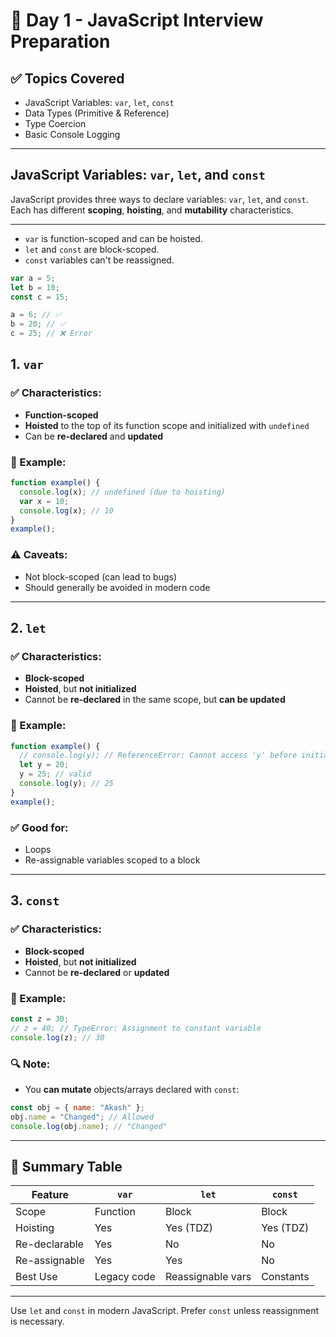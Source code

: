 # 📅 Day 1 - JavaScript Interview Preparation

## ✅ Topics Covered

- JavaScript Variables: `var`, `let`, `const`
- Data Types (Primitive & Reference)
- Type Coercion
- Basic Console Logging

---

<!-- ## 🧠 Key Learnings -->

## JavaScript Variables: `var`, `let`, and `const`

JavaScript provides three ways to declare variables: `var`, `let`, and `const`. Each has different **scoping**, **hoisting**, and **mutability** characteristics.

---

- `var` is function-scoped and can be hoisted.
- `let` and `const` are block-scoped.
- `const` variables can't be reassigned.

```js
var a = 5;
let b = 10;
const c = 15;

a = 6; // ✅
b = 20; // ✅
c = 25; // ❌ Error
```

## 1. `var`

### ✅ Characteristics:

- **Function-scoped**
- **Hoisted** to the top of its function scope and initialized with `undefined`
- Can be **re-declared** and **updated**

### 📌 Example:

```javascript
function example() {
  console.log(x); // undefined (due to hoisting)
  var x = 10;
  console.log(x); // 10
}
example();
```

### ⚠️ Caveats:

- Not block-scoped (can lead to bugs)
- Should generally be avoided in modern code

---

## 2. `let`

### ✅ Characteristics:

- **Block-scoped**
- **Hoisted**, but **not initialized**
- Cannot be **re-declared** in the same scope, but **can be updated**

### 📌 Example:

```javascript
function example() {
  // console.log(y); // ReferenceError: Cannot access 'y' before initialization
  let y = 20;
  y = 25; // valid
  console.log(y); // 25
}
example();
```

### ✅ Good for:

- Loops
- Re-assignable variables scoped to a block

---

## 3. `const`

### ✅ Characteristics:

- **Block-scoped**
- **Hoisted**, but **not initialized**
- Cannot be **re-declared** or **updated**

### 📌 Example:

```javascript
const z = 30;
// z = 40; // TypeError: Assignment to constant variable
console.log(z); // 30
```

### 🔍 Note:

- You **can mutate** objects/arrays declared with `const`:

```javascript
const obj = { name: "Akash" };
obj.name = "Changed"; // Allowed
console.log(obj.name); // "Changed"
```

---

## 🔁 Summary Table

| Feature       | `var`       | `let`             | `const`   |
| ------------- | ----------- | ----------------- | --------- |
| Scope         | Function    | Block             | Block     |
| Hoisting      | Yes         | Yes (TDZ)         | Yes (TDZ) |
| Re-declarable | Yes         | No                | No        |
| Re-assignable | Yes         | Yes               | No        |
| Best Use      | Legacy code | Reassignable vars | Constants |

---

Use `let` and `const` in modern JavaScript. Prefer `const` unless reassignment is necessary.
